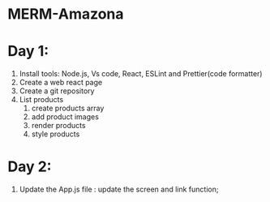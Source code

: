 # MERM-Amazona

# Day 1:

1. Install tools: Node.js, Vs code, React, ESLint and Prettier(code formatter)
2. Create a web react page
3. Create a git repository
4. List products
   1. create products array
   2. add product images
   3. render products
   4. style products

# Day 2:

1. Update the App.js file : update the screen and link function;
